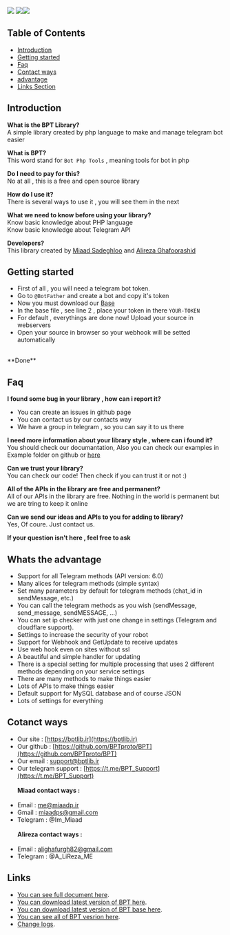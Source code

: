 <img src="https://img.shields.io/badge/Version-2.02-blue?style=for-the-badge&logo=V"> <img src="https://img.shields.io/badge/php-+7-green?style=for-the-badge&logo=php"><img src="https://img.shields.io/badge/License-MIT-gold?style=for-the-badge&logo=surveymonkey">

## Table of Contents
- [Introduction](#introduction) 
- [Getting started](#getting-started)
- [Faq](#faq)
- [Contact ways](#cotanct-ways)
- [advantage](#whats-the-advantage)
- [Links Section](#links)

## Introduction
**What is the BPT Library?** <br>
A simple library created by php language to make and manage telegram bot easier

**What is BPT?** <br>
This word stand for `Bot Php Tools` , meaning tools for bot in php

**Do I need to pay for this?** <br>
No at all , this is a free and open source library

**How do I use it?** <br>
There is several ways to use it , you will see them in the next

**What we need to know before using your library?** <br>
Know basic knowledge about PHP language <br>
Know basic knowledge about Telegram API

**Developers?** <br>
This library created by [Miaad Sadeghloo](https://github.com/miaadp) and [Alireza Ghafoorashid](https://github.com/Alireza-ME)

## Getting started
- First of all , you will need a telegram bot token.
- Go to `@BotFather` and create a bot and copy it's token
- Now you must download our [Base](#links)
- In the base file , see line 2 , place your token in there `YOUR-TOKEN`
- For default , everythings are done now! Upload your source in webservers
- Open your source in browser so your webhook will be setted automatically
<br>
**Done**

## Faq

**I found some bug in your library , how can i report it?** <br>
- You can create an issues in github page
- You can contact us by our contacts way
- We have a group in telegram , so you can say it to us there

**I need more information about your library style , where can i found it?** <br>
You should check our documantation, Also you can check our examples in Example folder on github or [here](https://dl.bptlib.ir/examples)

**Can we trust your library?** <br>
You can check our code! Then check if you can trust it or not :)

**All of the APIs in the library are free and permanent?** <br>
All of our APIs in the library are free. Nothing in the world is permanent but we are tring to keep it online

**Can we send our ideas and APIs to you for adding to library?** <br>
Yes, Of coure. Just contact us.

**If your question isn't here , feel free to ask** <br>

## Whats the advantage
- Support for all Telegram methods (API version: 6.0)
- Many alices for telegram methods (simple syntax)
- Set many parameters by default for telegram methods (chat_id in sendMessage, etc.)
- You can call the telegram methods as you wish (sendMessage, send_message, sendMESSAGE, ...)
- You can set ip checker with just one change in settings (Telegram and cloudflare support).
- Settings to increase the security of your robot
- Support for Webhook and GetUpdate to receive updates
- Use web hook even on sites without ssl
- A beautiful and simple handler for updating
- There is a special setting for multiple processing that uses 2 different methods depending on your service settings
- There are many methods to make things easier
- Lots of APIs to make things easier
- Default support for MySQL database and of course JSON
- Lots of settings for everything

## Cotanct ways
- Our site : [https://bptlib.ir](https://bptlib.ir)
- Our github : [https://github.com/BPTproto/BPT](https://github.com/BPTproto/BPT)
- Our email : support@bptlib.ir
- Our telegram support : [https://t.me/BPT_Support](https://t.me/BPT_Support)
<br><br>
**Miaad contact ways :**
<br><br>
- Email : me@miaadp.ir
- Gmail : miaadps@gmail.com
- Telegram : @Im_Miaad
<br><br>
**Alireza contact ways :**
<br><br>
- Email : alighafurgh82@gmail.com
- Telegram : @A_LiReza_ME

## Links
- [You can see full document  here](https://bptlib.ir/doc).<br>
- [You can download latest version of BPT here](https://dl.bptlib.ir/BPT.php).<br>
- [You can download latest version of BPT base here](https://dl.bptlib.ir/base.php).<br>
- [You can see all of BPT vesrion here](https://dl.bptlib.ir/BPT).
- [Change logs](https://github.com/BPTproto/BPT/blob/main/change_log.md).
